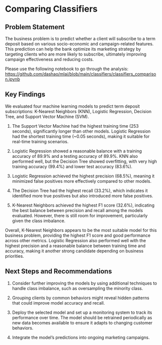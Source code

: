 # Comparing Classifiers

## Problem Statement

The business problem is to predict whether a client will subscribe to a term deposit based on various socio-economic and campaign-related features. This prediction can help the bank optimize its marketing strategy by targeting clients who are more likely to subscribe, ultimately improving campaign effectiveness and reducing costs.

Please use the following notebook to go through the analysis: https://github.com/dashao/mlai/blob/main/classifiers/classifiers_comparison.ipynb

## Key Findings

We evaluated four machine learning models to predict term deposit subscriptions: K-Nearest Neighbors (KNN), Logistic Regression, Decision Tree, and Support Vector Machine (SVM).

1. The Support Vector Machine had the highest training time (253 seconds), significantly longer than other models. Logistic Regression had the shortest training time (~0.05 seconds), making it suitable for real-time training scenarios.

2. Logistic Regression showed a reasonable balance with a training accuracy of 89.9% and a testing accuracy of 89.9%. KNN also performed well, but the Decision Tree showed overfitting, with very high training accuracy (99.4%) and lower test accuracy (83.6%).

3. Logistic Regression achieved the highest precision (68.5%), meaning it minimized false positives more effectively compared to other models.

4. The Decision Tree had the highest recall (33.2%), which indicates it identified more true positives but also introduced more false positives.

5. K-Nearest Neighbors achieved the highest F1 score (32.6%), indicating the best balance between precision and recall among the models evaluated. However, there is still room for improvement, particularly given the class imbalance.

Overall, K-Nearest Neighbors appears to be the most suitable model for this business problem, providing the highest F1 score and good performance across other metrics. Logistic Regression also performed well with the highest precision and a reasonable balance between training time and accuracy, making it another strong candidate depending on business priorities.



## Next Steps and Recommendations

1. Consider further improving the models by using additional techniques to handle class imbalance, such as oversampling the minority class.

2. Grouping clients by common behaviors might reveal hidden patterns that could improve model accuracy and recall.

3. Deploy the selected model and set up a monitoring system to track its performance over time. The model should be retrained periodically as new data becomes available to ensure it adapts to changing customer behaviors.

4. Integrate the model’s predictions into ongoing marketing campaigns.